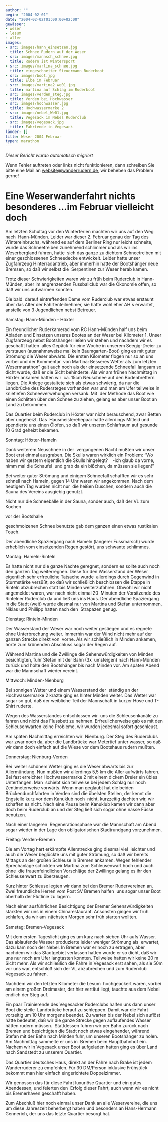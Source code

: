 ```yaml
---
author: ""
begin: "2004-02-01"
date: "2004-02-02T01:00:00+02:00"
gewässer:
- weser
- lesum
- aller
images:
- src: images/hann_einsetzen.jpg
  title: Schnee Rudern auf der Weser
- src: images/mannsch_schnee.jpg
  title: Rudern ist Wintersport
- src: images/martina_schnee.jpg
  title: eingeschneiter Steuermann Ruderboot
- src: images/boot.jpg
  title: Elbe im Februar
- src: images/martina2_we01.jpg
  title: martina auf Schlag im Ruderboot
- src: images/verden_steg.jpg
  title: Verden bei Hochwasser
- src: images/hochwasser.jpg
  title: Hochwassermarke 2
- src: images/nebel_We01.jpg
  title: Vegesack im Nebel Ruderclub
- src: images/vegesack.jpg
  title: Fahrtende in Vegesack
länder: []
title: Weser 2004 Februar
typen: marathon
---
```



*Dieser Bericht wurde automatisch migriert*

Wenn Fehler auftreten oder links nicht funktionieren, dann schreiben Sie bitte eine Mail an website@wanderrudern.de, wir beheben das Problem gerne!



# Eine Weserwanderfahrt nichts besonderes ...im Februar vielleicht doch


Am letzten Schultag vor den Winterferien machten wir uns auf den Weg nach  Hann-Münden. Leider war dieser 2. Februar genau der Tag des Wintereinbruchs, während es auf dem Berliner Ring nur leicht schneite, wurde das Schneetreiben zunehmend schlimmer und als wir ins Weserbergland fuhren, hatte  sich das ganze zu dichtem Schneetreiben mit einer geschlossenen Schneedecke entwickelt. Leider hatte unser Zugfahrzeug Hinterradantrieb, aber immerhin hatte der Bootshänger neue Bremsen, so daß wir selbst die  Serpentinen zur Weser herab kamen.

Trotz dieser Schwierigkeiten waren wir zu früh beim Ruderclub in Hann-Münden, aber im angrenzenden Fussballclub war die Ökonomie offen, so daß wir uns aufwärmen konnten.

Die bald  darauf eintreffenden Dame vom Ruderclub war etwas erstaunt über das Alter der Fahrtenteilnehmer, sie hatte wohl eher AH´s erwartet, anstelle von 3 Jugendlichen nebst Betreuer.

Samstag: Hann-Münden - Höxter

Ein freundlicher Ruderkamerad vom RC Hann-Münden half uns beim Abladen und Einsetzen unseres Bootes an der Weser bei Kilometer 1. Unser Zugfahrzeug nebst Bootshänger ließen wir stehen und nachdem wir es geschafft hatten  alles Gepäck für eine Woche in unserem Seegig-Dreier zu verstauen (ausnahmsweise mal kein Baumgarten-Boot) ging es mit guter Strömung die Weser abwärts. Die ersten Kilometer flogen nur so an uns vorbei und der Kommentar  von Martina: Besseres Wetter als zum letzten Wesermarathon” galt auch noch als der einsetzende Schneefall langsam so dicht wurde, daß er die Sicht behinderte. Als wir am frühen Nachmittag in Höxter ankamen hatten wir  ca. 15cm Neuschnee auf den Bodenbrettern liegen. Die Anlege gestaltete sich als etwas schwierig, da nur die Landbrücke des Rudersteges vorhanden war und man am Ufer teilweise in knietiefen Schneeverwehungen versank. Mit  der Methode das Boot wie einen Schlitten über den Schnee zu ziehen, gelang es aber unser Boot an Land zu bekommen.

Das Quartier beim Ruderclub in Höxter war nicht berauschend, zwar Betten aber ungeheizt. Das  Hausmeisterehepaar hatte allerdings Mitleid und spendierte uns einen Ölofen, so daß wir unseren Schlafraum auf gesunde 10 Grad geheizt bekamen.

Sonntag: Höxter-Hameln

Dank weiterem Neuschnee in der  vergangenen Nacht mußten wir unser Boot erst einmal ausgraben. Die Skulls waren wirklich ein Problem: “Wo haben wir gestern eigentlich die Skulls hingelegt?    -ich glaub da vorne, nimm mal die Schaufel  und grab da ein bißchen, da müssen sie liegen!”

Bei weiter guter Strömung und einigem Schneefall schafften wir es sehr schnell nach Hameln, gegen 14 Uhr waren wir angekommen. Nach dem heutigem Tag wurden nicht nur  die heißen Duschen, sondern auch die Sauna des Vereins ausgiebig genutzt.

Nicht nur die Schneebälle in der Sauna, sonder auch, daß der VL zum Kochen

vor der Bootshalle

geschmolzenen Schnee benutzte gab dem ganzen einen etwas rustikalen Touch.

Der abendliche Spaziergang nach Hameln (längerer Fussmarsch) wurde erheblich vom einsetzenden Regen gestört, uns schwante schlimmes.

Montag: Hameln-Rinteln

Es hatte nicht nur die ganze Nachte geregnet, sondern es sollte auch noch den ganzen Tag weiterregnen. Diese für den Wasserstand der Weser eigentlich sehr erfreuliche Tatsache wurde  allerdings durch Gegenwind in Sturmstärke versüßt, so daß wir schließlich beschlossen die Etappe in Rinteln abzubrechen statt bis Minden weiterzufahren. Obwohl wir nicht angemeldet waren, war nach nicht einmal 20  Minuten der Vorsitzende des Rintelner Ruderclub da und ließ uns ins Haus. Der abendliche Spaziergang in die Stadt (weit) wurde diesmal nur von Martina und Stefan unternommen, Niklas und Phillipp hatten nach den  Strapazen genug.

Dienstag: Rinteln-Minden

Der Wasserstand der Weser war noch weiter gestiegen und es regnete ohne Unterbrechung weiter. Immerhin war der Wind nicht mehr auf der ganzen Strecke direkt von  vorne. Als wir schließlich in Minden ankamen, hörte zum krönenden Abschluss sogar der Regen auf.

Während Martina und die Zwillinge die Sehenswürdigkeiten von Minden besichtigten, fuhr Stefan mit der Bahn (3x  umsteigen) nach Hann-Münden zurück und holte den Bootshänger bis nach Minden vor. Am späten Abend war die Mannschaft wieder vereint.

Mittwoch: Minden-Nienburg

Bei sonnigen Wetter und einem Wasserstand der  ständig an der Hochwassermarke 2 krazte ging es hinter Minden weiter. Das Wetter war sogar so gut, daß der weibliche Teil der Mannschaft in kurzer Hose und T-Shirt ruderte.

Wegen des Wasserstandes entschlossen wir  uns die Schleusenkanäle zu fahren und nicht das Flussbett zu nehmen. Erfreulicherweise gab es mit den Schleusenwarten keine Probleme, wir wurden jedesmal sofort geschleust.

Am späten Nachmittag erreichten wir  Nienburg. Der Steg des Ruderclubs war zwar noch da, aber die Landbrücke war Metertief unter wasser, so daß wir dann doch einfach auf die Wiese vor dem Bootshaus rudern mußten.

Donnerstag: Nienburg-Verden

Bei  weiter schönem Wetter ging es die Weser abwärts bis zur Allermündung. Nun mußten wir allerdings 5,5 km die Aller aufwärts fahren. Bei fast erreichter Hochwassermarke 2 mit einem dickem Dreier ein übles Unterfangen. Man  schiebt sich teilweise bei jedem Schlag nur noch Zentimeterweise vorwärts. Wenn man geglaubt hat die beiden Brückendurchfahrten in Verden sind die übelsten Stellen, der kennt die Engstelle kurz vor dem Kanuklub noch  nicht, kurzzeitig dachten wir, wir schaffen es nicht. Nach eine Pause beim Kanuklub kamen wir dann aber doch beim Ruderclub an und der Steg ließ sich sogar ohne nasse Füsse benutzen.

Nach einer längeren  Regenerationsphase war die Mannschaft am Abend sogar wieder in der Lage den obligatorischen Stadtrundgang vorzunehmen.

Freitag: Verden-Bremen

Die am Vortag hart erkämpfte Allerstrecke ging diesmal viel  leichter und auch die Weser beglückte uns mit guter Strömung, so daß wir bereits Mittags an der großen Schleuse in Bremen ankamen. Wegen fehlender Sprechanlage schickten wir Martina zum Schleusenwart hoch und auch ohne  die frauenfeindlichen Vorschläge der Zwillinge gelang es ihr den Schleusenwart zu überzeugen.

Kurz hinter Schleuse legten wir dann bei den Bremer Rudervereinen an. Zwei freundliche Herren vom Post SV Bremen halfen  uns sogar unser Boot oberhalb der Flutlinie zu lagern.

Nach einer ausführlichen Besichtigung der Bremer Sehenswürdigkeiten stärkten wir uns in einem Chinarestaurant. Ansonsten gingen wir früh schlafen, da wir am  nächsten Morgen sehr früh starten wollten.

Samstag: Bremen-Vegesack

Mit dem ersten Tageslicht ging es um kurz nach sieben Uhr aufs Wasser. Das ablaufende Wasser produzierte leider weniger Strömung als  erwartet, dazu kam noch der Nebel. In Bremen war er noch zu ertragen, aber nachdem wir das Stadtgebiet verlassen hatten wurde er so dicht, daß wir uns nur noch am Ufer langtasten konnten. Teilweise hatten wir keine 20 m  Sicht mehr. Als wir schließlich die Fähre in Vegesack erst sahen, als sie 50m vor uns war, entschloß sich der VL abzubrechen und zum Ruderclub Vegesack zu fahren.

Nachdem wir den letzten Kilometer die Lesum  hochgeackert waren, vorbei am einem großen Dreimaster, der hier vertäut liegt, tauchte aus dem Nebel endlich der Steg auf.

Ein paar Trainierende des Vegesacker Ruderclubs halfen uns dann unser Boot die steile  Landbrücke herauf zu schleppen. Damit war die Fahrt vorzeitig um 10 Uhr morgens beendet. Zu warten bis der Nebel sich auflöst hätte bedeutet, daß wir die ganze Strecke gegen auflaufendes Wasser hätten rudern müssen.  Stattdessen fuhren wir per Bahn zurück nach Bremen und besichtigten die Stadt noch etwas eingehender, während Stefan mit der Bahn nach Minden fuhr, um unseren Bootshänger zu holen. Am Nachmittag sammelte er uns in  Bremen beim Hauptbahnhof ein. Nachem wir in Vegesack unser Boot aufgeladen hatten ging es über Land nach Sandstedt zu unserem Quartier.

Das Quartier deutsches Haus, direkt an der Fähre nach Brake ist jedem  Wanderruderer zu empfehlen. Für 30 DM/Person inklusive Frühstück bekommt man hier einfach eingerichtete Doppelzimmer.

Wir genossen das für diese Fahrt luxuriöse Quartier und ein gutes Abendessen, und feierten den  Erfolg dieser Fahrt, auch wenn wir es nicht bis Bremerhaven geschafft haben.

Zum Abschluß hier noch einmal unser Dank an alle Weservereine, die uns um diese Jahreszeit beherbergt haben und besonders an Hans-Hermann  Gennerich, der uns das letzte Quartier besorgt hat.
